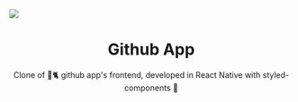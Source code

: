 <img src="https://i.imgur.com/AwjWxgr.png" />

<h1 align="center">Github App</h1>

<p align="center">Clone of 🐙🐈 github app's frontend, developed in React Native with styled-components 💜</p>
